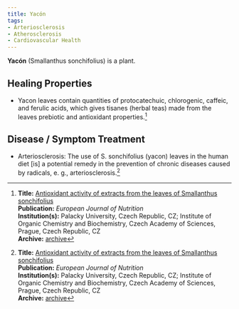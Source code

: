 ```yaml
---
title: Yacón
tags:
- Arteriosclerosis
- Atherosclerosis
- Cardiovascular Health
---
```

**Yacón** (Smallanthus sonchifolius) is a plant.

## Healing Properties

- Yacon leaves contain quantities of protocatechuic, chlorogenic, caffeic, and ferulic acids, which gives tisanes (herbal teas) made from the leaves prebiotic and antioxidant properties.[^1]

## Disease / Symptom Treatment

- Arteriosclerosis: The use of S. sonchifolius (yacon) leaves in the human diet [is] a potential remedy in the prevention of chronic diseases caused by radicals, e. g., arteriosclerosis.[^1]

[^1]: **Title:** [Antioxidant activity of extracts from the leaves of Smallanthus sonchifolius](https://doi.org/10.1007/s00394-003-0402-x)<br>
**Publication:** <i>European Journal of Nutrition</i><br>
**Institution(s):** Palacky University, Czech Republic, CZ; Institute of Organic Chemistry and Biochemistry, Czech Academy of Sciences, Prague, Czech Republic, CZ<br>
**Archive:** [archive](https://ipfs.io/ipfs/QmeN9J7Zz8vuTzyAQhgBQ6P9scH5xeMnh3iJsYKZB4B1N9)